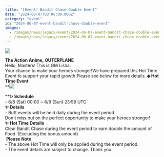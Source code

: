```yaml
---
title: "[Event] Bandit Chase Double Event"
date: "2024-06-07T00:00:00.000Z"
category: "event"
id: "2024-06-07-event-bandit-chase-double-event"
images:
  - /images/news/legacy/event/2024-06-07-event-bandit-chase-double-event/6c42148b8c1d4cabad33dfc28815213e.webp
  - /images/news/legacy/event/2024-06-07-event-bandit-chase-double-event/8c0714c660d941ec8e9a4837af096290_002.webp
---
```


![](/images/news/legacy/event/2024-06-07-event-bandit-chase-double-event/6c42148b8c1d4cabad33dfc28815213e.webp)  

**The Action Anime,** **OUTERPLANE**  
Hello, Masters! This is GM Lisha.  
Your chance to make your heroes stronger!We have prepared this Hot Time Event to support your rapid growth.Please see below for more details. **◈ Hot Time Event**  
**![](/images/news/legacy/event/2024-06-07-event-bandit-chase-double-event/8c0714c660d941ec8e9a4837af096290_002.webp)  
  
****✨** **Schedule**  
\- 6/8 (Sat) 00:00 ~ 6/9 (Sun) 23:59 UTC  
**✨** **Details**  
\- Buff events will be held daily during the event period.  
Don't miss out on the perfect opportunity to make your heroes stronger!**✨** **Hot Time Details**  
Clear Bandit Chase during the event period to earn double the amount of Food. (Excluding the bonus amount)  
 **Please Note**  
\- The above Hot Time will only be applied during the event period.  
\- The event details are subject to change. Thank you.
